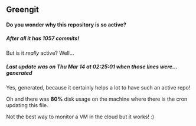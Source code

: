 ## Greengit

#### Do you wonder why this repository is so active?

##### After all it has 1057 commits!

But is it *really* active? Well...

##### Last update was on Thu Mar 14 at 02:25:01 when those lines were... generated

Yes, generated, because it certainly helps a lot to have such an active repo!

Oh and there was **80%** disk usage on the machine
where there is the cron updating this file.

Not the best way to monitor a VM in the cloud but it works! :)

